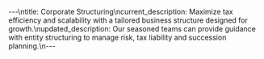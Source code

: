 ---\ntitle: Corporate Structuring\ncurrent_description: Maximize tax efficiency and scalability with a tailored business structure designed for growth.\nupdated_description: Our seasoned teams can provide guidance with entity structuring to manage risk, tax liability and succession planning.\n---
